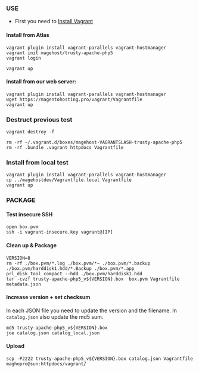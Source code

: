 ### USE

* First you need to [Install Vagrant](http://www.vagrantup.com/download)

#### Install from Atlas
```
vagrant plugin install vagrant-parallels vagrant-hostmanager
vagrant init magehost/trusty-apache-php5
vagrant login

vagrant up
```

#### Install from our web server:
```
vagrant plugin install vagrant-parallels vagrant-hostmanager
wget https://magentohosting.pro/vagrant/Vagrantfile
vagrant up
```

### Destruct previous test
```
vagrant destroy -f

rm -rf ~/.vagrant.d/boxes/magehost-VAGRANTSLASH-trusty-apache-php5
rm -rf .bundle .vagrant httpdocs Vagrantfile
```

### Install from local test
```
vagrant plugin install vagrant-parallels vagrant-hostmanager
cp ../magehostdev/Vagrantfile.local Vagrantfile
vagrant up
```

### PACKAGE

#### Test insecure SSH
```
open box.pvm
ssh -i vagrant-insecure.key vagrant@[IP]
```

#### Clean up & Package
```
VERSION=8
rm -rf ./box.pvm/*.log ./box.pvm/*~ ./box.pvm/*.backup ./box.pvm/harddisk1.hdd/*.Backup ./box.pvm/*.app
prl_disk_tool compact --hdd ./box.pvm/harddisk1.hdd
tar -cvzf trusty-apache-php5_v${VERSION}.box  box.pvm Vagrantfile metadata.json
```

#### Increase version + set checksum
In each JSON file you need to update the version and the filename. In `catalog.json` also update the md5 sum.
```
md5 trusty-apache-php5_v${VERSION}.box
joe catalog.json catalog_local.json
```

#### Upload
```
scp -P2222 trusty-apache-php5_v${VERSION}.box catalog.json Vagrantfile maghopro@sun:httpdocs/vagrant/
```
